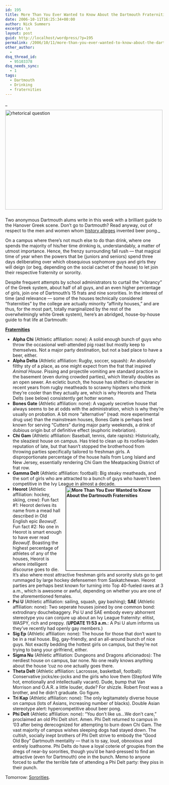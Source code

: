 ```yaml
---
id: 195
title: More Than You Ever Wanted to Know About the Dartmouth Fraternities
date: 2006-10-11T16:25:34+00:00
author: Nick Summers
excerpt: \n
layout: post
guid: http://localhost/wordpress/?p=195
permalink: /2006/10/11/more-than-you-ever-wanted-to-know-about-the-dartmouth-fraternities/
other_author:
  - 
dsq_thread_id:
  - 95103378
dsq_needs_sync:
  - 1
tags:
  - Dartmouth
  - Drinking
  - fraternities
---
```

_<img title="rhetorical question" height="317" alt="rhetorical question" src="http://www.ivygateblog.com/wp-content/uploads/2006/10/dartmouthdrinking.jpg" width="500" vspace="10" border="0" />
  
Two anonymous Dartmouth alums write in this week with a brilliant guide to the Hanover Greek scene. Don&#8217;t go to Dartmouth? Read anyway, out of respect to the men and women whom [history alleges](http://en.wikipedia.org/wiki/Dartmouth_pong) invented beer pong._

On a campus where there&#8217;s not much else to do than drink, where one spends the majority of his/her time drinking is, understandably, a matter of utmost importance. Hence, the frenzy surrounding fall rush &#8212; that magical time of year when the powers that be (juniors and seniors) spend three days deliberating over which obsequious sophomore guys and girls they will deign (or beg, depending on the social cachet of the house) to let join their respective fraternity or sorority.

Despite frequent attempts by school administrators to curtail the &#8220;vibrancy&#8221; of the Greek system, about half of all guys, and an even higher percentage of girls, join one of Dartmouth&#8217;s 15 frats and nine sororities. In the interest of time (and relevance &#8212; some of the houses technically considered &#8220;fraternities&#8221; by the college are actually minority &#8220;affinity houses,&#8221; and are thus, for the most part, totally marginalized by the rest of the overwhelmingly white Greek system), here&#8217;s an abridged, house-by-house guide to frat life at Dartmouth:

<u>**Fraternities**</u>

  * **Alpha Chi** (Athletic affiliation: none): A solid enough bunch of guys who throw the occasional well-attended pig roast but&nbsp;mostly keep to themselves. Not a major party destination, but not a bad place to have a beer, either.
  * **Alpha Delta** (Athletic affiliation: Rugby, soccer, squash): An absolutly filthy sty of a place, as one might expect from the frat that inspired _Animal House_. Pissing and projectile vomiting are standard practice in the basement (even during crowded parties), which literally doubles as an open sewer. An ecletic bunch, the house has shifted in character in recent years from rugby meatheads to scrawny hipsters who think they&#8217;re cooler than they actually are, which is why Heorots and Theta Delts (see below) consistently get hotter women.
  * **Bones Gate** (Athletic affiliation: none): A vaguely secretive house that always seems to be at odds with the administration, which is why they&#8217;re usually on probation. A bit more &#8220;alternative&#8221; (read: more experimental drug use) than the mainstream houses, Bones Gate is perhaps best known for serving &#8220;Cutters&#8221; during major party weekends, a drink of dubious origin but of definitive effect (euphoric inebriation).
  * **Chi Gam** (Athletic affiliation: Baseball, tennis, date rapists): Historically, the sleaziest house on campus. Has tried to clean up its roofies-laden reputation of late, but that hasn&#8217;t stopped the brotherhood from throwing parties specifically tailored to freshman girls. A disproportionate percentage of the house hails from Long Island and New Jersey, essentially rendering Chi Gam the Meatpacking District of frat row.
  * **Gamma Delt** (Athletic affiliation: football): Big steaky meatheads, and the sort of girls who are attracted to a bunch of guys who haven&#8217;t been competitive in the Ivy League in almost a decade.
  * **<img height="266" hspace="10" src="http://www.ivygateblog.com/wp-content/uploads/2006/10/dartmouthpong.jpg" width="300" align="right" border="1" alt="More Than You Ever Wanted to Know About the Dartmouth Fraternities" />Heorot** (Athletic affiliation: hockey, skiing, crew): Fun fact #1: Heorot derives its name from a mead hall described in Old English epic _Beowulf_. Fun fact #2: No one in Heorot is smart enough to have ever read _Beowulf_. Boasting the highest percentage of athletes of any of the houses, Heorot is where intelligent discourse goes to die. It&#8217;s also where most attractive freshman girls and sorority&nbsp;sluts go to get rummaged by large hockey defensemen from Saskatchewan. Heorot parties are perhaps best known for turning into Top 40-fueled raves at 3 a.m., which is awesome or awful, depending on whether you are one of the aforementioned females.
  * **Psi U** (Athletic affiliation: sailing, squash, gay bashing); **SAE** (Athletic affiliation: none): Two seperate houses joined by one common bond: extrodinary douchebaggery. Psi U and SAE embody every abhorrent stereotype you can conjure up about an Ivy League fraternity: elitist, WASPY, rich and preppy. (**UPDATE 11:53 a.m.**: A Psi U alum informs us they&#8217;ve recently had openly gay members.)
  * **Sig Ep** (Athletic affiliation: none): The house for those that don&#8217;t want to be in a real house. Big, gay-friendly, and an all-around bunch of nice guys. Not exactly bedding the hottest girls on campus, but they&#8217;re not trying to bang your girlfriend, either.
  * **Sigma Nu** (Athletic affiliation: Dungeons and Dragons aficionados): The nerdiest house on campus, bar none. No one really knows anything about the house &#8216;cuz no one actually goes there.
  * **Theta Delt** (Athletic affiliation: Lacrossse, basketball, football): Conservative jocks/ex-jocks and the girls who love them (Stepford Wife hot, emotionally and intellectually vacant). Dude, bump that Van Morrison and O.A.R. a little louder, dude? For shizzle. Robert Frost was a brother, and he didn&#8217;t graduate. Go figure.
  * **Tri Kap** (Athletic affiliation: none): The only legitamately diverse house on campus (lots of Asians, increasing number of blacks). Double Asian stereotype alert: hypercompetitive about beer pong.
  * **Phi Delt** (Athletic affiliation: none): &#8220;You don&#8217;t like us&#8230;We don&#8217;t care,&#8221; proclaimed an old Phi Delt shirt. Amen. Phi Delt returned to campus in &#8217;03 after being derecognized for attempting to burn down Chi Gam. The vast majority of campus wishes sleeping dogs had stayed down. The cultish, socially inept brothers of Phi Delt strive to embody the &#8220;Good Old Boy&#8221; Dartmouth mentality &#8212; that is to say, loud, obnoxious and entirely loathsome. Phi Delts do have a loyal coterie of groupies from the dregs of near-by sororities, though you&#8217;d be hard-pressed to find an attractive (even for Dartmouth) one in the bunch. Memo to anyone forced to suffer the terrible fate of attending a Phi Delt party: they piss in their punch.

Tomorrow: [Sororities](http://www.ivygateblog.com/2006/10/dartmouth_sororities_made_easy.html).